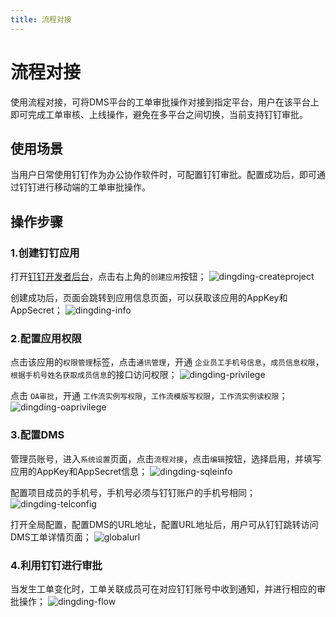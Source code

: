 ```yaml
---
title: 流程对接
---
```


# 流程对接
使用流程对接，可将DMS平台的工单审批操作对接到指定平台，用户在该平台上即可完成工单审核、上线操作，避免在多平台之间切换，当前支持钉钉审批。


## 使用场景
当用户日常使用钉钉作为办公协作软件时，可配置钉钉审批。配置成功后，即可通过钉钉进行移动端的工单审批操作。


## 操作步骤

### 1.创建钉钉应用
打开[钉钉开发者后台](https://open-dev.dingtalk.com/fe/app#/corp/app)，点击右上角的`创建应用`按钮；
![dingding-createproject](img/dingding-createproject.png)

创建成功后，页面会跳转到应用信息页面，可以获取该应用的AppKey和AppSecret；
![dingding-info](img/dingding-info.png)

### 2.配置应用权限
点击该应用的`权限管理`标签，点击`通讯管理`，开通 `企业员工手机号信息`，`成员信息权限`，`根据手机号姓名获取成员信息`的接口访问权限；
![dingding-privilege](img/dingding-privilege.png)

点击 `OA审批`，开通 `工作流实例写权限`，`工作流模版写权限`，`工作流实例读权限`；
![dingding-oaprivilege](img/dingding-oaprivilege.png)

### 3.配置DMS
管理员账号，进入`系统设置`页面，点击`流程对接`，点击`编辑`按钮，选择启用，并填写应用的AppKey和AppSecret信息；
![dingding-sqleinfo](img/dingding-sqleinfo.png)

配置项目成员的手机号，手机号必须与钉钉账户的手机号相同；
![dingding-telconfig](img/dingding-telconfig.png)

打开全局配置，配置DMS的URL地址，配置URL地址后，用户可从钉钉跳转访问DMS工单详情页面；
![globalurl](img/globalurl.png)

### 4.利用钉钉进行审批
当发生工单变化时，工单关联成员可在对应钉钉账号中收到通知，并进行相应的审批操作；
![dingding-flow](img/dingding-flow.png)




